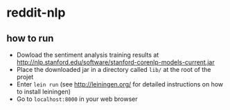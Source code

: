# reddit-nlp

## how to run
- Dowload the sentiment analysis training results at http://nlp.stanford.edu/software/stanford-corenlp-models-current.jar
- Place the downloaded jar in a directory called ```lib/``` at the root of the projet
- Enter ```lein run``` (see http://leiningen.org/ for detailed instructions on how to install leiningen)
- Go to ```localhost:8000``` in your web browser
